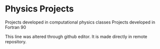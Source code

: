 # Physics Projects
 Projects developed in computational physics classes
 Projects developed in Fortran 90 
 
 This line was altered through github editor. It is made directly in remote repository.
